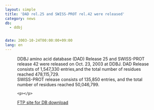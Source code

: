 ```yaml
---
layout: simple
title: 'DAD rel.25 and SWISS-PROT rel.42 were released'
category: news
db:
  - ddbj


date: 2003-10-24T00:00:00+09:00
lang: en
---
```


<dd>DDBJ amino acid database (DAD) Release 25 and SWISS-PROT release 42 were released on Oct. 23, 2003 at DDBJ. DAD Release consists of 1,547,330 entries,and the total number of residues reached 478,115,729.<br>
<dd>SWISS-PROT release consists of 135,850 entries, and the total number of residues reached 50,046,799.

    <p></p>
<dd><a href="/services/index-e.html ">FTP site for DB download</a></dd>
</dd>
</dd>
